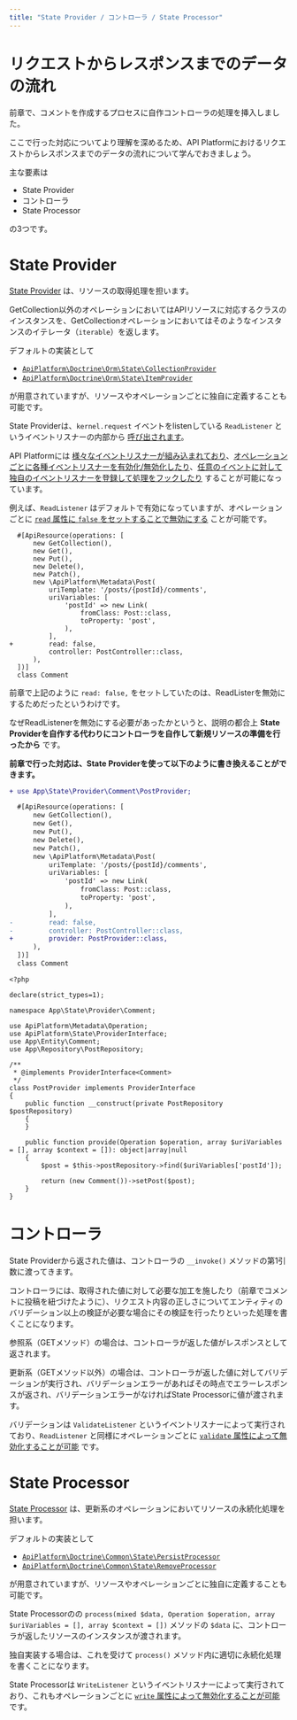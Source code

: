 ```yaml
---
title: "State Provider / コントローラ / State Processor"
---
```


# リクエストからレスポンスまでのデータの流れ

前章で、コメントを作成するプロセスに自作コントローラの処理を挿入しました。

ここで行った対応についてより理解を深めるため、API Platformにおけるリクエストからレスポンスまでのデータの流れについて学んでおきましょう。

主な要素は

* State Provider
* コントローラ
* State Processor

の3つです。

# State Provider

[State Provider](https://api-platform.com/docs/core/state-providers/) は、リソースの取得処理を担います。

GetCollection以外のオペレーションにおいてはAPIリソースに対応するクラスのインスタンスを、GetCollectionオペレーションにおいてはそのようなインスタンスのイテレータ（`iterable`）を返します。

デフォルトの実装として

* [`ApiPlatform\Doctrine\Orm\State\CollectionProvider`](https://github.com/api-platform/core/blob/v3.1.18/src/Doctrine/Orm/State/CollectionProvider.php)
* [`ApiPlatform\Doctrine\Orm\State\ItemProvider`](https://github.com/api-platform/core/blob/v3.1.18/src/Doctrine/Orm/State/ItemProvider.php)

が用意されていますが、リソースやオペレーションごとに独自に定義することも可能です。

State Providerは、`kernel.request` イベントをlistenしている `ReadListener` というイベントリスナーの内部から [呼び出されます](https://github.com/api-platform/core/blob/v3.1.18/src/Symfony/EventListener/ReadListener.php#L91-L98)。

API Platformには [様々なイベントリスナーが組み込まれており](https://api-platform.com/docs/core/events/)、[オペレーションごとに各種イベントリスナーを有効化/無効化したり](https://api-platform.com/docs/core/events/#:~:text=Some%20of%20these%20built%2Din%20listeners%20can%20be%20enabled/disabled%20by%20setting%20operation%20attributes%3A)、[任意のイベントに対して独自のイベントリスナーを登録して処理をフックしたり](https://api-platform.com/docs/core/events/#custom-event-listeners) することが可能になっています。

例えば、`ReadListener` はデフォルトで有効になっていますが、オペレーションごとに [`read` 属性に `false` をセットすることで無効にする](https://api-platform.com/docs/core/events/#:~:text=Description-,read,Enables%20or%20disables%20ReadListener,-deserialize) ことが可能です。

```diff:例
  #[ApiResource(operations: [
      new GetCollection(),
      new Get(),
      new Put(),
      new Delete(),
      new Patch(),
      new \ApiPlatform\Metadata\Post(
          uriTemplate: '/posts/{postId}/comments',
          uriVariables: [
              'postId' => new Link(
                  fromClass: Post::class,
                  toProperty: 'post',
              ),
          ],
+         read: false,
          controller: PostController::class,
      ),
  ])]
  class Comment
```

前章で上記のように `read: false,` をセットしていたのは、ReadListerを無効にするためだったというわけです。

なぜReadListenerを無効にする必要があったかというと、説明の都合上 **State Providerを自作する代わりにコントローラを自作して新規リソースの準備を行ったから** です。

**前章で行った対応は、State Providerを使って以下のように書き換えることができます。**

```diff
+ use App\State\Provider\Comment\PostProvider;

  #[ApiResource(operations: [
      new GetCollection(),
      new Get(),
      new Put(),
      new Delete(),
      new Patch(),
      new \ApiPlatform\Metadata\Post(
          uriTemplate: '/posts/{postId}/comments',
          uriVariables: [
              'postId' => new Link(
                  fromClass: Post::class,
                  toProperty: 'post',
              ),
          ],
-         read: false,
-         controller: PostController::class,
+         provider: PostProvider::class,
      ),
  ])]
  class Comment
```

```php:src/State/Provider/Comment/PostProvider.php
<?php

declare(strict_types=1);

namespace App\State\Provider\Comment;

use ApiPlatform\Metadata\Operation;
use ApiPlatform\State\ProviderInterface;
use App\Entity\Comment;
use App\Repository\PostRepository;

/**
 * @implements ProviderInterface<Comment>
 */
class PostProvider implements ProviderInterface
{
    public function __construct(private PostRepository $postRepository)
    {
    }

    public function provide(Operation $operation, array $uriVariables = [], array $context = []): object|array|null
    {
        $post = $this->postRepository->find($uriVariables['postId']);

        return (new Comment())->setPost($post);
    }
}
```

# コントローラ

State Providerから返された値は、コントローラの `__invoke()` メソッドの第1引数に渡ってきます。

コントローラには、取得された値に対して必要な加工を施したり（前章でコメントに投稿を紐づけたように）、リクエスト内容の正しさについてエンティティのバリデーション以上の検証が必要な場合にその検証を行ったりといった処理を書くことになります。

参照系（GETメソッド）の場合は、コントローラが返した値がレスポンスとして返されます。

更新系（GETメソッド以外）の場合は、コントローラが返した値に対してバリデーションが実行され、バリデーションエラーがあればその時点でエラーレスポンスが返され、バリデーションエラーがなければState Processorに値が渡されます。

バリデーションは `ValidateListener` というイベントリスナーによって実行されており、`ReadListener` と同様にオペレーションごとに [`validate` 属性によって無効化することが可能](https://api-platform.com/docs/core/events/#:~:text=or%20disables%20DeserializeListener-,validate,Enables%20or%20disables%20ValidateListener,-write) です。

# State Processor

[State Processor](https://api-platform.com/docs/core/state-processors/) は、更新系のオペレーションにおいてリソースの永続化処理を担います。

デフォルトの実装として

* [`ApiPlatform\Doctrine\Common\State\PersistProcessor`](https://github.com/api-platform/core/blob/v3.1.18/src/Doctrine/Common/State/PersistProcessor.php)
* [`ApiPlatform\Doctrine\Common\State\RemoveProcessor`](https://github.com/api-platform/core/blob/v3.1.18/src/Doctrine/Common/State/RemoveProcessor.php)

が用意されていますが、リソースやオペレーションごとに独自に定義することも可能です。

State Processorのの `process(mixed $data, Operation $operation, array $uriVariables = [], array $context = [])` メソッドの `$data` に、コントローラが返したリソースのインスタンスが渡されます。

独自実装する場合は、これを受けて `process()` メソッド内に適切に永続化処理を書くことになります。

State Processorは `WriteListener` というイベントリスナーによって実行されており、これもオペレーションごとに [`write` 属性によって無効化することが可能](https://api-platform.com/docs/core/events/#:~:text=or%20disables%20ValidateListener-,write,Enables%20or%20disables%20WriteListener,-serialize) です。
